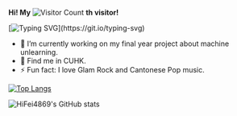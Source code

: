 **Hi! My**
![Visitor Count](https://profile-counter.glitch.me/HiFei4869/count.svg) **th visitor!**

[![Typing SVG](https://readme-typing-svg.demolab.com?font=Tiny5&duration=5500&pause=1000&color=04d10c&background=000000&center=true&random=false&width=435&lines=I'm+Yifei+Song%2C+a+student+in+CUHK;Welcome+to+my+GitHub+profile!)](https://git.io/typing-svg)



<!--
**HiFei4869/HiFei4869** is a ✨ _special_ ✨ repository because its `README.md` (this file) appears on your GitHub profile.

Here are some ideas to get you started:

- 🔭 I’m currently working on ...
- 🌱 I’m currently learning ...
- 👯 I’m looking to collaborate on ...
- 🤔 I’m looking for help with ...
- 💬 Ask me about ...
- 📫 How to reach me: ...
- 😄 Pronouns: ...
- ⚡ Fun fact: ...
-->
- 🔭 I’m currently working on my final year project about machine unlearning.
- 👯 Find me in CUHK.
- ⚡ Fun fact: I love Glam Rock and Cantonese Pop music.

[![Top Langs](https://github-readme-stats.vercel.app/api/top-langs/?username=HiFei4869&layout=compact)](https://github.com/HiFei4869/github-readme-stats)

![HiFei4869's GitHub stats](https://github-readme-stats.vercel.app/api?username=HiFei4869&show_icons=true&theme=tokyonight)
